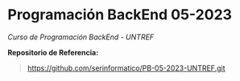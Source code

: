 # Programación BackEnd 05-2023
*Curso de Programación BackEnd - UNTREF*


**Repositorio de Referencia:**
> https://github.com/serinformatico/PB-05-2023-UNTREF.git
